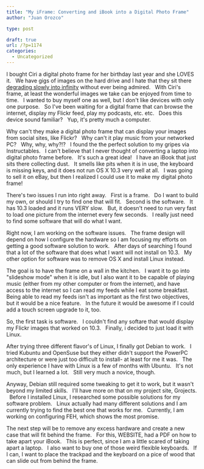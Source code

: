 ```yaml
---
title: "My iFrame: Converting and iBook into a Digital Photo Frame"
author: "Juan Orozco"

type: post

draft: true
url: /?p=1174
categories:
  - Uncategorized
---
```


I bought Ciri a digital photo frame for her birthday last year and she LOVES it.   We have gigs of images on the hard drive and I hate that they sit there <a href="http://en.wikipedia.org/wiki/JPEG#JPEG_compression" target="_blank" rel="noopener noreferrer">degrading slowly into infinity</a> without ever being admired.   With Ciri's frame, at least the wonderful images we take can be enjoyed from time to time.   I wanted to buy myself one as well, but I don't like devices with only one purpose.   So I've been waiting for a digital frame that can browse the internet, display my Flickr feed, play my podcasts, etc. etc.   Does this device sound familiar?   Yup, it's pretty much a computer.

Why can't they make a digital photo frame that can display your images from social sites, like Flickr?   Why can't it play music from your networked PC?   Why, why, why?!?   I found the the perfect solution to my gripes via Instructables.   I can't believe that I never thought of converting a laptop into digital photo frame before.   It's such a great idea!   I have an iBook that just sits there collecting dust.   It smells like pits when it is in use, the keyboard is missing keys, and it does not run OS X 10.3 very well at all.   I was going to sell it on eBay, but then I realized I could use it to make my digital photo frame!

There's two issues I run into right away.   First is a frame.   Do I want to build my own, or should I try to find one that will fit.   Second is the software.   It has 10.3 loaded and it runs VERY slow.   But, it doesn't need to run very fast to load one picture from the internet every few seconds.   I really just need to find some software that will do what I want.

Right now, I am working on the software issues.   The frame design will depend on how I configure the hardware so I am focusing my efforts on getting a good software solution to work.   After days of searching I found that a lot of the software that does what I want will not install on 10.3.   My other option for software was to remove OS X and install Linux instead.

The goal is to have the frame on a wall in the kitchen.   I want it to go into "slideshow mode" when it is idle, but I also want it to be capable of playing music (either from my other computer or from the internet), and have access to the internet so I can read my feeds while I eat some breakfast.   Being able to read my feeds isn't as important as the first two objectives, but it would be a nice feature.   In the future it would be awesome if I could add a touch screen upgrade to it, too.

So, the first task is software.   I couldn't find any softare that would display my Flickr images that worked on 10.3.   Finally, i decided to just load it with Linux.

After trying three different flavor's of Linux, I finally got Debian to work.   I tried Kubuntu and OpenSuse but they either didn't support the PowerPC architecture or were just too difficult to install- at least for me it was.   The only experience I have with Linux is a few of months with Ubuntu.   It's not much, but I learned a lot.   Still very much a novice, though.

Anyway, Debian still required some tweaking to get it to work, but it wasn't beyond my limited skills.   I'll have more on that on my project site, Grojects.   Before I installed Linux, I researched some possible solutions for my software problem.   Linux actually had many different solutions and I am currently trying to find the best one that works for me.   Currently, I am working on configuring FEH, which shows the most promise.

The next step will be to remove any excess hardware and create a new case that will fit behind the frame.   For this, WEBSITE, had a PDF on how to take apart your iBook.   This is perfect, since I am a little scared of taking apart a laptop.   I also want to buy one of those weird flexible keyboards.   If I can, I want to place the trackpad and the keyboard on a pice of wood that can slide out from behind the frame.

